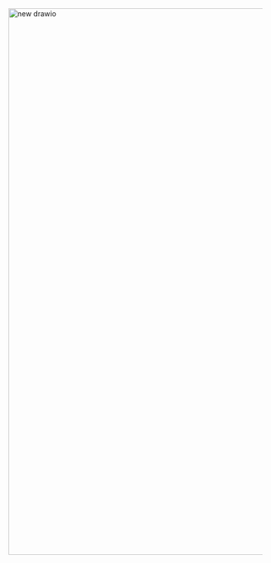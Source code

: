 <img width="1248" height="1081" alt="new drawio" src="https://github.com/user-attachments/assets/16900e51-4856-42ac-bad0-e05a6738e587" />
